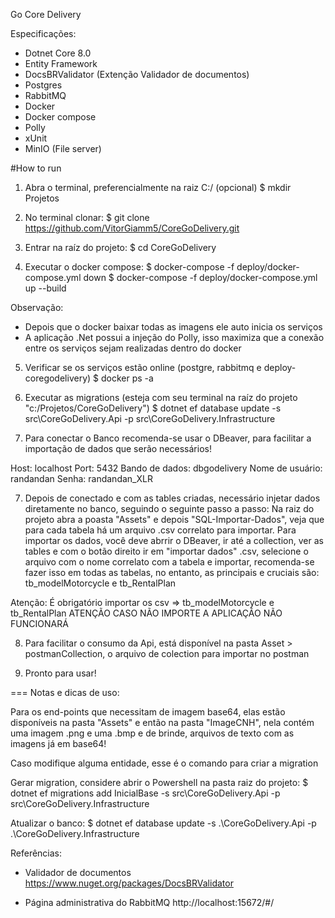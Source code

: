 Go Core Delivery

Especificações:
- Dotnet Core 8.0
- Entity Framework
- DocsBRValidator (Extenção Validador de documentos)
- Postgres
- RabbitMQ
- Docker
- Docker compose
- Polly
- xUnit
- MinIO (File server)

#How to run
1. Abra o terminal, preferencialmente na raiz C:/ (opcional)
$ mkdir Projetos

2. No terminal clonar:
$ git clone https://github.com/VitorGiamm5/CoreGoDelivery.git

3. Entrar na raíz do projeto:
$ cd CoreGoDelivery

4. Executar o docker compose:
$ docker-compose -f deploy/docker-compose.yml down
$ docker-compose -f deploy/docker-compose.yml up --build

Observação:
- Depois que o docker baixar todas as imagens ele auto inicia os serviços
- A aplicação .Net possui a injeção do Polly, isso maximiza que a conexão entre os serviços sejam realizadas dentro do docker

5. Verificar se os serviços estão online (postgre, rabbitmq e deploy-coregodelivery)
$ docker ps -a

7. Executar as migrations (esteja com seu terminal na raíz do projeto "c:/Projetos/CoreGoDelivery")
$ dotnet ef database update -s src\CoreGoDelivery.Api -p src\CoreGoDelivery.Infrastructure

8. Para conectar o Banco recomenda-se usar o DBeaver, para facilitar a importação de dados que serão necessários!

Host: localhost
Port: 5432
Bando de dados: dbgodelivery
Nome de usuário: randandan
Senha: randandan_XLR

7. Depois de conectado e com as tables criadas, necessário injetar dados diretamente no banco, seguindo o seguinte passo a passo:
Na raiz do projeto abra a poasta "Assets" e depois "SQL-Importar-Dados", veja que para cada tabela há um arquivo .csv correlato para importar.
Para importar os dados, você deve abrrir o DBeaver, ir até a collection, ver as tables e com o botão direito ir em "importar dados" .csv, selecione o arquivo com o nome correlato com a tabela e importar, recomenda-se fazer isso em todas as tabelas, no entanto, as principais e cruciais são: tb_modelMotorcycle e tb_RentalPlan

Atenção:
É obrigatório importar os csv => tb_modelMotorcycle e tb_RentalPlan
ATENÇÃO CASO NÃO IMPORTE A APLICAÇÃO NÃO FUNCIONARÁ

8. Para facilitar o consumo da Api, está disponível na pasta Asset > postmanCollection, o arquivo de colection para importar no postman

9. Pronto para usar!

===
Notas e dicas de uso:

Para os end-points que necessitam de imagem base64, elas estão disponíveis na pasta "Assets" e então na pasta "ImageCNH", nela contém uma imagem .png e uma .bmp e de brinde, arquivos de texto com as imagens já em base64!

Caso modifique alguma entidade, esse é o comando para criar a migration

Gerar migration, considere abrir o Powershell na pasta raiz do projeto: 
$ dotnet ef migrations add InicialBase -s src\CoreGoDelivery.Api -p src\CoreGoDelivery.Infrastructure

Atualizar o banco:
$ dotnet ef database update -s .\CoreGoDelivery.Api -p .\CoreGoDelivery.Infrastructure

Referências:

- Validador de documentos
https://www.nuget.org/packages/DocsBRValidator

- Página administrativa do RabbitMQ
http://localhost:15672/#/